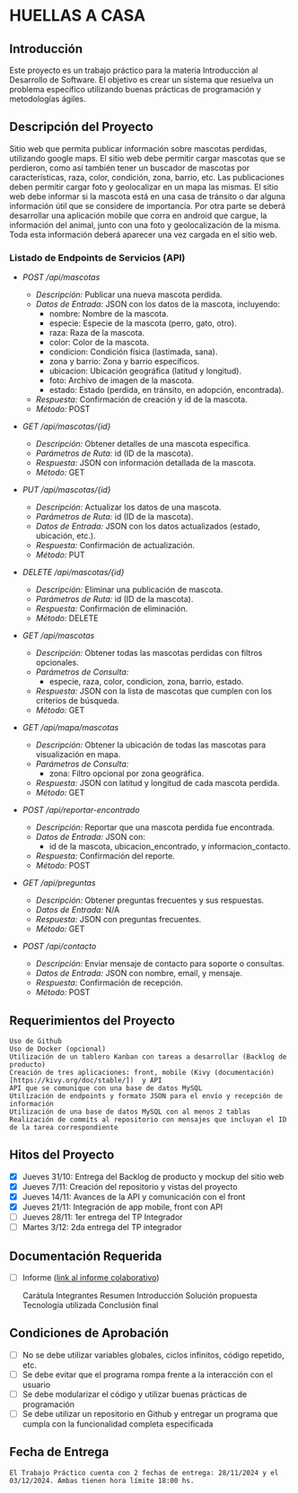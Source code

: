 # HUELLAS A CASA

## Introducción

Este proyecto es un trabajo práctico para la materia Introducción al Desarrollo de Software. El objetivo es crear un sistema que resuelva un problema específico utilizando buenas prácticas de programación y metodologías ágiles.

## Descripción del Proyecto

Sitio web que permita publicar información sobre mascotas perdidas, utilizando google maps.
El sitio web debe permitir cargar mascotas que se perdieron, como así también tener un
buscador de mascotas por características, raza, color, condición, zona, barrio, etc. Las
publicaciones deben permitir cargar foto y geolocalizar en un mapa las mismas.
El sitio web debe informar si la mascota está en una casa de tránsito o dar alguna información
útil que se considere de importancia.
Por otra parte se deberá desarrollar una aplicación mobile que corra en android que cargue, la
información del animal, junto con una foto y geolocalización de la misma. Toda esta información
deberá aparecer una vez cargada en el sitio web.

### Listado de Endpoints de Servicios (API)

   - *POST /api/mascotas*
     - *Descripción:* Publicar una nueva mascota perdida.
     - *Datos de Entrada:* JSON con los datos de la mascota, incluyendo:
       - nombre: Nombre de la mascota.
       - especie: Especie de la mascota (perro, gato, otro).
       - raza: Raza de la mascota.
       - color: Color de la mascota.
       - condicion: Condición física (lastimada, sana).
       - zona y barrio: Zona y barrio específicos.
       - ubicacion: Ubicación geográfica (latitud y longitud).
       - foto: Archivo de imagen de la mascota.
       - estado: Estado (perdida, en tránsito, en adopción, encontrada).
     - *Respuesta:* Confirmación de creación y id de la mascota.
     - *Método:* POST

   - *GET /api/mascotas/{id}*
     - *Descripción:* Obtener detalles de una mascota específica.
     - *Parámetros de Ruta:* id (ID de la mascota).
     - *Respuesta:* JSON con información detallada de la mascota.
     - *Método:* GET

   - *PUT /api/mascotas/{id}*
     - *Descripción:* Actualizar los datos de una mascota.
     - *Parámetros de Ruta:* id (ID de la mascota).
     - *Datos de Entrada:* JSON con los datos actualizados (estado, ubicación, etc.).
     - *Respuesta:* Confirmación de actualización.
     - *Método:* PUT

   - *DELETE /api/mascotas/{id}*
     - *Descripción:* Eliminar una publicación de mascota.
     - *Parámetros de Ruta:* id (ID de la mascota).
     - *Respuesta:* Confirmación de eliminación.
     - *Método:* DELETE

   - *GET /api/mascotas*
     - *Descripción:* Obtener todas las mascotas perdidas con filtros opcionales.
     - *Parámetros de Consulta:*
       - especie, raza, color, condicion, zona, barrio, estado.
     - *Respuesta:* JSON con la lista de mascotas que cumplen con los criterios de búsqueda.
     - *Método:* GET

   - *GET /api/mapa/mascotas*
     - *Descripción:* Obtener la ubicación de todas las mascotas para visualización en mapa.
     - *Parámetros de Consulta:*
       - zona: Filtro opcional por zona geográfica.
     - *Respuesta:* JSON con latitud y longitud de cada mascota perdida.
     - *Método:* GET

   - *POST /api/reportar-encontrado*
     - *Descripción:* Reportar que una mascota perdida fue encontrada.
     - *Datos de Entrada:* JSON con:
       - id de la mascota, ubicacion_encontrado, y informacion_contacto.
     - *Respuesta:* Confirmación del reporte.
     - *Método:* POST

   - *GET /api/preguntas*
     - *Descripción:* Obtener preguntas frecuentes y sus respuestas.
     - *Datos de Entrada:* N/A
     - *Respuesta:* JSON con preguntas frecuentes.
     - *Método:* GET

   - *POST /api/contacto*
     - *Descripción:* Enviar mensaje de contacto para soporte o consultas.
     - *Datos de Entrada:* JSON con nombre, email, y mensaje.
     - *Respuesta:* Confirmación de recepción.
     - *Método:* POST

## Requerimientos del Proyecto

    Uso de Github
    Uso de Docker (opcional)
    Utilización de un tablero Kanban con tareas a desarrollar (Backlog de producto)
    Creación de tres aplicaciones: front, mobile (Kivy (documentación)[https://kivy.org/doc/stable/])  y API
    API que se comunique con una base de datos MySQL
    Utilización de endpoints y formato JSON para el envío y recepción de información
    Utilización de una base de datos MySQL con al menos 2 tablas
    Realización de commits al repositorio con mensajes que incluyan el ID de la tarea correspondiente

## Hitos del Proyecto

- [X] Jueves 31/10: Entrega del Backlog de producto y mockup del sitio web
- [X] Jueves 7/11: Creación del repositorio y vistas del proyecto
- [X] Jueves 14/11: Avances de la API y comunicación con el front
- [X] Jueves 21/11: Integración de app mobile, front con API
- [ ] Jueves 28/11: 1er entrega del TP Integrador
- [ ] Martes 3/12: 2da entrega del TP integrador

##  Documentación Requerida

- [ ] Informe ([link al informe colaborativo](https://www.overleaf.com/3151471745zbgwysddhpxd#6e7d46))

    Carátula
    Integrantes
    Resumen
    Introducción
    Solución propuesta
    Tecnología utilizada
    Conclusión final

##  Condiciones de Aprobación

- [ ] No se debe utilizar variables globales, ciclos infinitos, código repetido, etc.
- [ ] Se debe evitar que el programa rompa frente a la interacción con el usuario
- [ ] Se debe modularizar el código y utilizar buenas prácticas de programación
- [ ] Se debe utilizar un repositorio en Github y entregar un programa que cumpla con la funcionalidad completa especificada

##  Fecha de Entrega
    El Trabajo Práctico cuenta con 2 fechas de entrega: 28/11/2024 y el 03/12/2024. Ambas tienen hora límite 18:00 hs.
